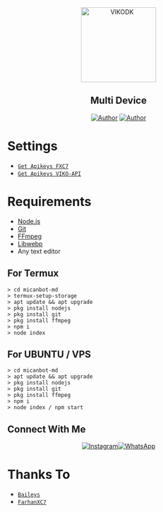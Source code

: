 <div align="center">
<img src="https://api-xcoders.xyz/images/avatar.png" alt="VIKODK" width="170" />

## Multi Device
</div>

<p align="center">
  <a href="https://github.com/Fxc7"><img title="Author" src="https://img.shields.io/badge/Author-Farhannn-red.svg?style=for-the-badge&logo=github" /></a>
  <a href="https://github.com/vikodk67"><img title="Author" src="https://img.shields.io/badge/Author-Farhannn-red.svg?style=for-the-badge&logo=github" /></a>
</p>

# Settings
* [`Get Apikeys FXC7`](https://api-xcoders.xyz/)
* [`Get Apikeys VIKO-API`](https://viko-api.herokuapp.com/)
# Requirements
* [Node.js](https://nodejs.org/en/)
* [Git](https://git-scm.com/downloads)
* [FFmpeg](https://github.com/BtbN/FFmpeg-Builds/releases/download/autobuild-2020-12-08-13-03/ffmpeg-n4.3.1-26-gca55240b8c-win64-gpl-4.3.zip)
* [Libwebp](https://developers.google.com/speed/webp/download)
* Any text editor


## For Termux
```
> cd micanbot-md
> termux-setup-storage
> apt update && apt upgrade
> pkg install nodejs
> pkg install git
> pkg install ffmpeg
> npm i
> node index
```
## For UBUNTU / VPS
```
> cd micanbot-md
> apt update && apt upgrade
> pkg install nodejs
> pkg install git
> pkg install ffmpeg
> npm i
> node index / npm start
```


## Connect With Me
<p align="center">
 <a href="https://instagram.com/only_fxc7"><img alt="Instagram" src="https://img.shields.io/badge/Instagram-E4405F?style=for-the-badge&logo=instagram&logoColor=black"/></a><a href="https://wa.me/0"><img alt="WhatsApp" src="https://img.shields.io/badge/WhatsApp-25D366?style=for-the-badge&logo=whatsapp&logoColor=black"/></a>
</p>

# Thanks To
* [`Baileys`](https://github.com/adiwajshing/Baileys)
* [`FarhanXC7`](https://github.com/Fxc7?tab=repositories)
